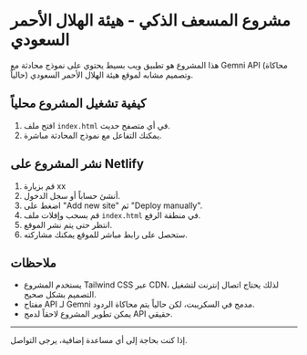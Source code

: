 # مشروع المسعف الذكي - هيئة الهلال الأحمر السعودي

هذا المشروع هو تطبيق ويب بسيط يحتوي على نموذج محادثة مع Gemni API (محاكاة حالياً) وتصميم مشابه لموقع هيئة الهلال الأحمر السعودي.

## كيفية تشغيل المشروع محلياً

1. افتح ملف `index.html` في أي متصفح حديث.
2. يمكنك التفاعل مع نموذج المحادثة مباشرة.

## نشر المشروع على Netlify

1. قم بزيارة xx
2. أنشئ حساباً أو سجل الدخول.
3. اضغط على "Add new site" ثم "Deploy manually".
4. قم بسحب وإفلات ملف `index.html` في منطقة الرفع.
5. انتظر حتى يتم نشر الموقع.
6. ستحصل على رابط مباشر للموقع يمكنك مشاركته.

## ملاحظات

- يستخدم المشروع Tailwind CSS عبر CDN، لذلك يحتاج اتصال إنترنت لتشغيل التصميم بشكل صحيح.
- مفتاح API لـ Gemni مدمج في السكريبت، لكن حالياً يتم محاكاة الردود.
- يمكن تطوير المشروع لاحقاً لدمج API حقيقي.

---

إذا كنت بحاجة إلى أي مساعدة إضافية، يرجى التواصل.
